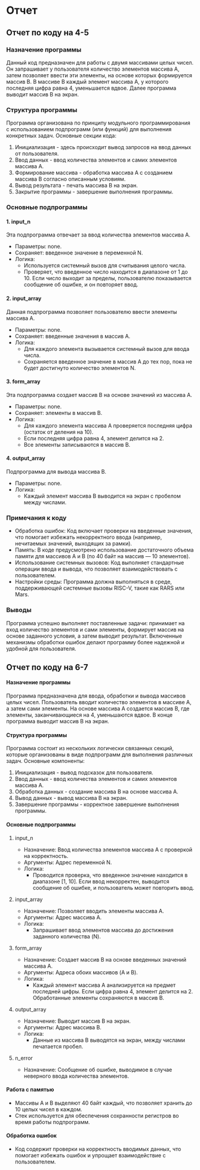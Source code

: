 # Отчет
## Отчет по коду на 4-5

### Назначение программы
Данный код предназначен для работы с двумя массивами целых чисел. Он запрашивает у пользователя количество элементов массива A, затем позволяет ввести эти элементы, на основе которых формируется массив B. В массиве B каждый элемент массива A, у которого последняя цифра равна 4, уменьшается вдвое. Далее программа выводит массив B на экран.

### Структура программы
Программа организована по принципу модульного программирования с использованием подпрограмм (или функций) для выполнения конкретных задач. Основные секции кода:

1. Инициализация - здесь происходит вывод запросов на ввод данных от пользователя.
2. Ввод данных - ввод количества элементов и самих элементов массива A.
3. Формирование массива - обработка массива A с созданием массива B согласно описанным условиям.
4. Вывод результата - печать массива B на экран.
5. Закрытие программы - завершение выполнения программы.

### Основные подпрограммы

#### 1. input_n
Эта подпрограмма отвечает за ввод количества элементов массива A. 

- Параметры: none.
- Сохраняет: введенное значение в переменной N.
- Логика:
  - Используется системный вызов для считывания целого числа.
  - Проверяет, что введенное число находится в диапазоне от 1 до 10. Если число выходит за пределы, пользователю показывается сообщение об ошибке, и он повторяет ввод.

#### 2. input_array
Данная подпрограмма позволяет пользователю ввести элементы массива A.

- Параметры: none.
- Сохраняет: введенные значения в массив A.
- Логика:
  - Для каждого элемента вызывается системный вызов для ввода числа.
  - Сохраняется введенное значение в массив A до тех пор, пока не будет достигнуто количество элементов N.

#### 3. form_array
Эта подпрограмма создает массив B на основе значений из массива A.

- Параметры: none.
- Сохраняет: элементы в массив B.
- Логика:
  - Для каждого элемента массива A проверяется последняя цифра (остаток от деления на 10).
  - Если последняя цифра равна 4, элемент делится на 2.
  - Все элементы записываются в массив B.

#### 4. output_array
Подпрограмма для вывода массива B.

- Параметры: none.
- Логика:
  - Каждый элемент массива B выводится на экран с пробелом между числами.

### Примечания к коду

- Обработка ошибок: Код включает проверки на введенные значения, что помогает избежать некорректного ввода (например, нечитаемых значений, выходящих за рамки).
- Память: В коде предусмотрено использование достаточного объема памяти для массивов A и B (по 40 байт на массив — 10 элементов).
- Использование системных вызовов: Код выполняет стандартные операции ввода и вывода, что позволяет взаимодействовать с пользователем.
- Настройки среды: Программа должна выполняться в среде, поддерживающей системные вызовы RISC-V, такие как RARS или Mars. 

### Выводы
Программа успешно выполняет поставленные задачи: принимает на вход количество элементов и сами элементы, формирует массив на основе заданного условия, а затем выводит результат. Включенные механизмы обработки ошибок делают программу более надежной и удобной для пользователя.
## Отчет по коду на 6-7

#### Назначение программы
Программа предназначена для ввода, обработки и вывода массивов целых чисел. Пользователь вводит количество элементов в массиве A, а затем сами элементы. На основе массива A создается массив B, где элементы, заканчивающиеся на 4, уменьшаются вдвое. В конце программа выводит массив B на экран.

#### Структура программы
Программа состоит из нескольких логически связанных секций, которые организованы в виде подпрограмм для выполнения различных задач. Основные компоненты:

1. Инициализация - вывод подсказок для пользователя.
2. Ввод данных - ввод количества элементов и самих элементов массива A.
3. Обработка данных - создание массива B на основе массива A.
4. Вывод данных - вывод массива B на экран.
5. Завершение программы - корректное завершение выполнения программы.

#### Основные подпрограммы

1. input_n
   - Назначение: Ввод количества элементов массива A с проверкой на корректность.
   - Аргументы: Адрес переменной N.
   - Логика:
     - Проводится проверка, что введенное значение находится в диапазоне [1, 10]. Если ввод некорректен, выводится сообщение об ошибке, и пользователь может повторить ввод.

2. input_array
   - Назначение: Позволяет вводить элементы массива A.
   - Аргументы: Адрес массива A.
   - Логика:
     - Запрашивает ввод элементов массива до достижения заданного количества (N).

3. form_array
   - Назначение: Создает массив B на основе введенных значений массива A.
   - Аргументы: Адреса обоих массивов (A и B).
   - Логика:
     - Каждый элемент массива A анализируется на предмет последней цифры. Если цифра равна 4, элемент делится на 2. Обработанные элементы сохраняются в массив B.

4. output_array
   - Назначение: Выводит массив B на экран.
   - Аргументы: Адрес массива B.
   - Логика:
     - Данные из массива B выводятся на экран, между числами печатается пробел.

5. n_error
   - Назначение: Сообщение об ошибке, выводимое в случае неверного ввода количества элементов.

#### Работа с памятью
- Массивы A и B выделяют 40 байт каждый, что позволяет хранить до 10 целых чисел в каждом.
- Стек используется для обеспечения сохранности регистров во время работы подпрограмм.

#### Обработка ошибок
- Код содержит проверки на корректность вводимых данных, что помогает избежать ошибок и упрощает взаимодействие с пользователем.
